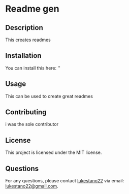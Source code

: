 
# Readme gen

## Description
This creates readmes

## Installation
You can install this here: ''

## Usage
This can be used to create great readmes

## Contributing
i was the sole contributor

## License
This project is licensed under the MIT license.

## Questions
For any questions, please contact [lukestano22](https://github.com/lukestano22) via email: lukestano22@gmail.com.
